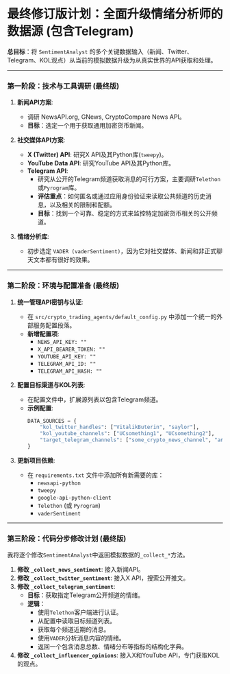 # 最终修订版计划：全面升级情绪分析师的数据源 (包含Telegram)

**总目标**：将 `SentimentAnalyst` 的多个关键数据输入（新闻、Twitter、Telegram、KOL观点）从当前的模拟数据升级为从真实世界的API获取和处理。

---

### 第一阶段：技术与工具调研 (最终版)

1.  **新闻API方案**:
    *   调研 NewsAPI.org, GNews, CryptoCompare News API。
    *   **目标**：选定一个用于获取通用加密货币新闻。

2.  **社交媒体API方案**:
    *   **X (Twitter) API**: 研究X API及其Python库(`tweepy`)。
    *   **YouTube Data API**: 研究YouTube API及其Python库。
    *   **Telegram API**:
        *   研究从公开的Telegram频道获取消息的可行方案，主要调研`Telethon`或`Pyrogram`库。
        *   **评估重点**：如何匿名或通过应用身份验证来读取公共频道的历史消息，以及相关的限制和配额。
        *   **目标**：找到一个可靠、稳定的方式来监控特定加密货币相关的公开频道。

3.  **情绪分析库**:
    *   初步选定 `VADER (vaderSentiment)`，因为它对社交媒体、新闻和非正式聊天文本都有很好的效果。

---

### 第二阶段：环境与配置准备 (最终版)

1.  **统一管理API密钥与认证**:
    *   在 `src/crypto_trading_agents/default_config.py` 中添加一个统一的外部服务配置段落。
    *   **新增配置项**:
        *   `NEWS_API_KEY: ""`
        *   `X_API_BEARER_TOKEN: ""`
        *   `YOUTUBE_API_KEY: ""`
        *   `TELEGRAM_API_ID: ""`
        *   `TELEGRAM_API_HASH: ""`

2.  **配置目标渠道与KOL列表**:
    *   在配置文件中，扩展源列表以包含Telegram频道。
    *   **示例配置**:
        ```python
        DATA_SOURCES = {
            "kol_twitter_handles": ["VitalikButerin", "saylor"],
            "kol_youtube_channels": ["UCsomething1", "UCsomething2"],
            "target_telegram_channels": ["some_crypto_news_channel", "another_signal_group"]
        }
        ```

3.  **更新项目依赖**:
    *   在 `requirements.txt` 文件中添加所有新需要的库：
        *   `newsapi-python`
        *   `tweepy`
        *   `google-api-python-client`
        *   `Telethon` (或 `Pyrogram`)
        *   `vaderSentiment`

---

### 第三阶段：代码分步修改计划 (最终版)

我将逐个修改`SentimentAnalyst`中返回模拟数据的`_collect_*`方法。

1.  **修改 `_collect_news_sentiment`**: 接入新闻API。
2.  **修改 `_collect_twitter_sentiment`**: 接入X API，搜索公开推文。
3.  **修改 `_collect_telegram_sentiment`**:
    *   **目标**：获取指定Telegram公开频道的情绪。
    *   **逻辑**：
        *   使用`Telethon`客户端进行认证。
        *   从配置中读取目标频道列表。
        *   获取每个频道近期的消息。
        *   使用`VADER`分析消息内容的情绪。
        *   返回一个包含消息总数、情绪分布等指标的结构化字典。
4.  **修改 `_collect_influencer_opinions`**: 接入X和YouTube API，专门获取KOL的观点。
